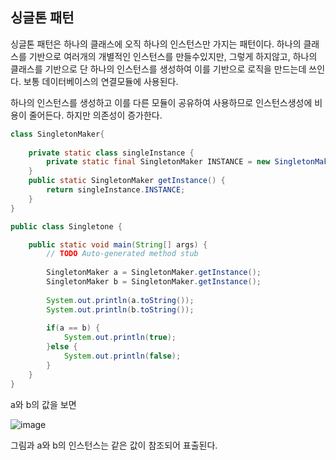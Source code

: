 ## 싱글톤 패턴
싱글톤 패턴은 하나의 클래스에 오직 하나의 인스턴스만 가지는 패턴이다. 하나의 클래스를 기반으로 여러개의 개별적인 인스턴스를 만들수있지만, 그렇게 하지않고, 하나의 클래스를 기반으로 단 하나의 인스턴스를 생성하여 이를 기반으로 로직을 만드는데 쓰인다. 보통 데이터베이스의 연결모듈에 사용된다.

하나의 인스턴스를 생성하고 이를 다른 모듈이 공유하여 사용하므로 인스턴스생성에 비용이 줄어든다. 하지만 의존성이 증가한다. 

```java
class SingletonMaker{
	
	private static class singleInstance {
		private static final SingletonMaker INSTANCE = new SingletonMaker();
	}
	public static SingletonMaker getInstance() {
		return singleInstance.INSTANCE;
	}
}

public class Singletone {

	public static void main(String[] args) {
		// TODO Auto-generated method stub
		
		SingletonMaker a = SingletonMaker.getInstance();
		SingletonMaker b = SingletonMaker.getInstance();
		
		System.out.println(a.toString());
		System.out.println(b.toString());
		
		if(a == b) {
			System.out.println(true);
		}else {
			System.out.println(false);
		}
	}
}
```

a와 b의 값을 보면

![image](https://github.com/codestates-seb/seb45_main_016/assets/59853998/845fea9b-c24b-4be8-a33b-fd8fea979297)

그림과 a와 b의 인스턴스는 같은 값이 참조되어 표출된다.
